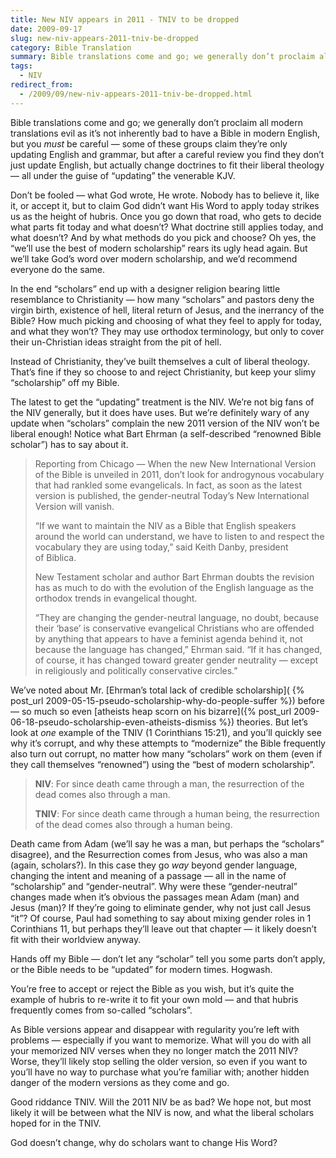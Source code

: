 ```yaml
---
title: New NIV appears in 2011 - TNIV to be dropped
date: 2009-09-17
slug: new-niv-appears-2011-tniv-be-dropped
category: Bible Translation
summary: Bible translations come and go; we generally don’t proclaim all modern translations evil as it’s not inherently bad to have a Bible in modern English, but you *must* be careful — some of these groups claim they’re only updating English and grammar, but after a careful review you find they don’t just update English.
tags: 
  - NIV
redirect_from:
  - /2009/09/new-niv-appears-2011-tniv-be-dropped.html
---
```




Bible translations come and go; we generally don’t proclaim all modern
translations evil as it’s not inherently bad to have a Bible in modern
English, but you *must* be careful — some of these groups claim they’re
only updating English and grammar, but after a careful review you find
they don’t just update English, but actually change doctrines to fit
their liberal theology — all under the guise of “updating” the
venerable KJV.

Don’t be fooled — what God wrote, He wrote. Nobody has to believe it,
like it, or accept it, but to claim God didn’t want His Word to apply
today strikes us as the height of hubris. Once you go down that road,
who gets to decide what parts fit today and what doesn’t? What doctrine
still applies today, and what doesn’t? And by what methods do you pick
and choose? Oh yes, the “we’ll use the best of modern scholarship” rears
its ugly head again. But we’ll take God’s word over modern scholarship,
and we’d recommend everyone do the same.

In the end “scholars” end up with a designer religion bearing little
resemblance to Christianity — how many “scholars” and pastors deny the
virgin birth, existence of hell, literal return of Jesus, and the
inerrancy of the Bible? How much picking and choosing of what they feel
to apply for today, and what they won’t? They may use orthodox
terminology, but only to cover their un-Christian ideas straight from
the pit of hell.

Instead of Christianity, they’ve built themselves a cult of liberal
theology. That’s fine if they so choose to and reject Christianity, but
keep your slimy “scholarship” off my Bible.

The latest to get the “updating” treatment is the NIV. We’re not big
fans of the NIV generally, but it does have uses. But we’re definitely
wary of any update when “scholars” complain the new 2011 version of the
NIV won’t be liberal enough! Notice what Bart Ehrman (a self-described
“renowned Bible scholar”) has to say about it.

<blockquote cite="http://www.chicagotribune.com/news/nationworld/la-na-gender-bible6-2009sep06,0,5733972.story">
<p>Reporting from Chicago —  When the new New International Version of the Bible is unveiled in 2011, don’t look for androgynous vocabulary that had rankled some evangelicals. In fact, as soon as the latest version is published, the gender-neutral Today’s New International Version will&nbsp;vanish.</p>
<p>“If we want to maintain the NIV as a Bible that English speakers around the world can understand, we have to listen to and respect the vocabulary they are using today,” said Keith Danby, president of&nbsp;Biblica.</p>
<p>New Testament scholar and author Bart Ehrman doubts the revision has as much to do with the evolution of the English language as the orthodox trends in evangelical&nbsp;thought.</p>
<p>“They are changing the gender-neutral language, no doubt, because their ‘base’ is conservative evangelical Christians who are offended by anything that appears to have a feminist agenda behind it, not because the language has changed,” Ehrman said. “If it has changed, of course, it has changed toward greater gender neutrality — except in religiously and politically conservative&nbsp;circles.”</p>
</blockquote>

We’ve noted about Mr. [Ehrman’s total lack of credible scholarship]( {% post_url 2009-05-15-pseudo-scholarship-why-do-people-suffer %})
before — so much so even [atheists heap scorn on his bizarre]({% post_url 2009-06-18-pseudo-scholarship-even-atheists-dismiss %})
theories. But let’s look at *one* example of the TNIV (1 Corinthians
15:21), and you’ll quickly see why it’s corrupt, and why these attempts
to “modernize” the Bible frequently also turn out corrupt, no matter how
many “scholars” work on them (even if they call themselves “renowned”)
using the “best of modern scholarship”.

> **NIV**: For since death came through a man, the resurrection of the
> dead comes also through a man.
>
> **TNIV**: For since death came through a human being, the resurrection
> of the dead comes also through a human being.

Death came from Adam (we’ll say he was a man, but perhaps the “scholars”
disagree), and the Resurrection comes from Jesus, who was also a man
(again, scholars?). In this case they go *way* beyond gender language,
changing the intent and meaning of a passage — all in the name of
“scholarship” and “gender-neutral”. Why were these “gender-neutral”
changes made when it’s obvious the passages mean Adam (man) and Jesus
(man)? If they’re going to eliminate gender, why not just call Jesus
“it”? Of course, Paul had something to say about mixing gender roles in
1 Corinthians 11, but perhaps they’ll leave out that chapter — it likely
doesn’t fit with their worldview anyway.

Hands off my Bible — don’t let any “scholar” tell you some parts don’t
apply, or the Bible needs to be “updated” for modern times. Hogwash.

You’re free to accept or reject the Bible as you wish, but it’s quite
the example of hubris to re-write it to fit your own mold — and that
hubris frequently comes from so-called “scholars”.

As Bible versions appear and disappear with regularity you’re left with
problems — especially if you want to memorize. What will you do with all
your memorized NIV verses when they no longer match the 2011 NIV? Worse,
they’ll likely stop selling the older version, so even if you want to
you’ll have no way to purchase what you’re familiar with; another hidden
danger of the modern versions as they come and go.

Good riddance TNIV. Will the 2011 NIV be as bad? We hope not, but most
likely it will be between what the NIV is now, and what the liberal
scholars hoped for in the TNIV.

God doesn’t change, why do scholars want to change His Word?

